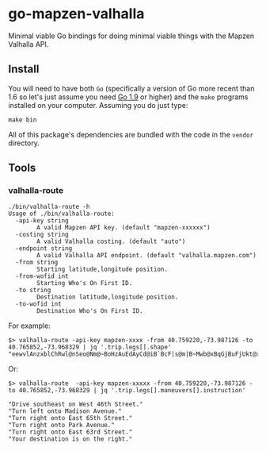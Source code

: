 # go-mapzen-valhalla

Minimal viable Go bindings for doing minimal viable things with the Mapzen Valhalla API.

## Install

You will need to have both `Go` (specifically a version of Go more recent than 1.6 so let's just assume you need [Go 1.9](https://golang.org/dl/) or higher) and the `make` programs installed on your computer. Assuming you do just type:

```
make bin
```

All of this package's dependencies are bundled with the code in the `vendor` directory.

## Tools

### valhalla-route

```
./bin/valhalla-route -h
Usage of ./bin/valhalla-route:
  -api-key string
    	A valid Mapzen API key. (default "mapzen-xxxxxx")
  -costing string
    	A valid Valhalla costing. (default "auto")
  -endpoint string
    	A valid Valhalla API endpoint. (default "valhalla.mapzen.com")
  -from string
    	Starting latitude,longitude position.
  -from-wofid int
    	Starting Who's On First ID.
  -to string
    	Destination latitude,longitude position.
  -to-wofid int
    	Destination Who's On First ID.
```

For example:

```
$> valhalla-route -api-key mapzen-xxxx -from 40.759220,-73.987126 -to 40.765852,-73.968329 | jq '.trip.legs[].shape'
"eewvlAnzxblChRwl@nSeo@Nm@~BoHzAuEdAyCd@iB`BcF|s@m|B~Mwb@xBqGjBuFjUkt@xv@qcChBcGbBsFfc@ytAzAeFyCiBsPkL_OmJyf@a\\af@s[i\\}SmEyCkBkAaC{AmTuNyLaIqb@wXiBkAaCiBqQkLaHuEaCyAqB{AiC{Ao^kViBkAyB{AoSwMeJcGsBkA_CkBqRgMyGgEuEwCoXaRuO}Jyb@eYcFgD{e@c[yGuE_TyMaHuEye@q[{B{Am^{UqB{Aqb@wXqB{AyBkAu^kVyB{AyBkAo^kVyByAjAwD|c@gvAbf@r[ze@b[oIfX"
```

Or:

```
$> valhalla-route  -api-key mapzen-xxxxx -from 40.759220,-73.987126 -to 40.765852,-73.968329 | jq '.trip.legs[].maneuvers[].instruction'

"Drive southeast on West 46th Street."
"Turn left onto Madison Avenue."
"Turn right onto East 65th Street."
"Turn right onto Park Avenue."
"Turn right onto East 63rd Street."
"Your destination is on the right."
```
